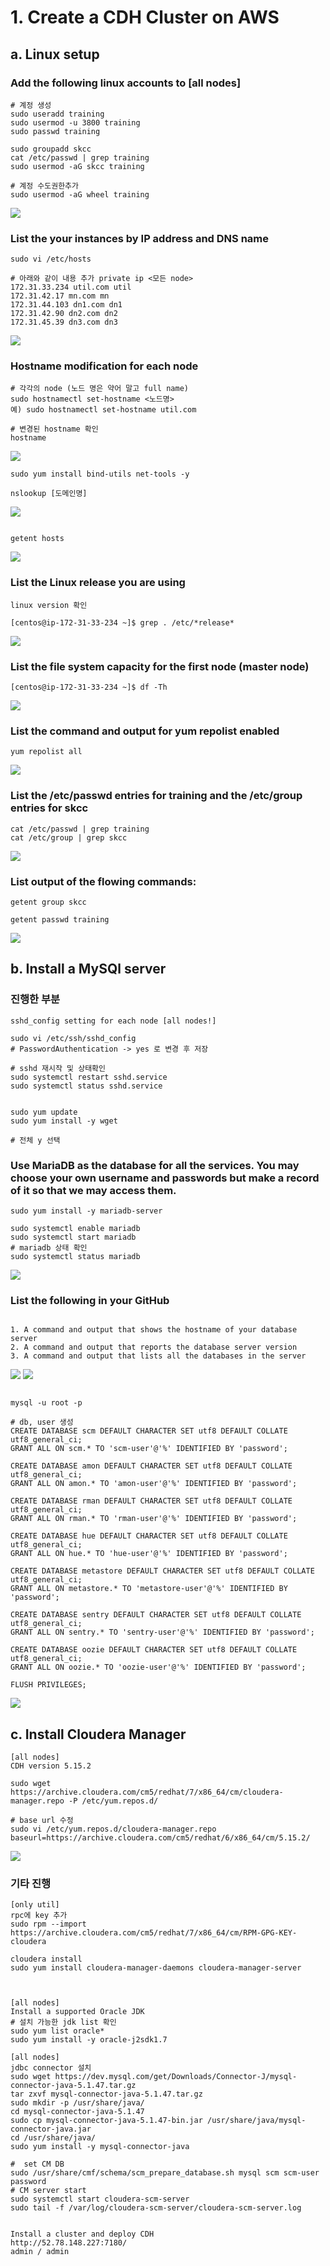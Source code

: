 # 1. Create a CDH Cluster on AWS

## a. Linux setup

### Add the following linux accounts to [all nodes]

~~~
# 계정 생성
sudo useradd training
sudo usermod -u 3800 training
sudo passwd training

sudo groupadd skcc
cat /etc/passwd | grep training
sudo usermod -aG skcc training

# 계정 수도권한추가
sudo usermod -aG wheel training
~~~

![](/img/1-1.PNG)


### List the your instances by IP address and DNS name

~~~
sudo vi /etc/hosts

# 아래와 같이 내용 추가 private ip <모든 node>
172.31.33.234 util.com util
172.31.42.17 mn.com mn
172.31.44.103 dn1.com dn1
172.31.42.90 dn2.com dn2
172.31.45.39 dn3.com dn3
~~~
![](/img/1-2.PNG)

### Hostname modification for each node

~~~
# 각각의 node (노드 명은 약어 말고 full name)
sudo hostnamectl set-hostname <노드명>
예) sudo hostnamectl set-hostname util.com

# 변경된 hostname 확인
hostname
~~~
![](/img/1-3.PNG)

~~~
sudo yum install bind-utils net-tools -y

nslookup [도메인명]

~~~
![](/img/1-4.PNG)

~~~

getent hosts
~~~
![](/img/1-5.PNG)


### List the Linux release you are using

~~~
linux version 확인

[centos@ip-172-31-33-234 ~]$ grep . /etc/*release*

~~~
![](/img/1-6.PNG)


### List the file system capacity for the first node (master node)

~~~
[centos@ip-172-31-33-234 ~]$ df -Th
~~~
![](/img/1-7.PNG)

### List the command and output for yum repolist enabled

~~~
yum repolist all
~~~

![](/img/1-8.PNG)


### List the /etc/passwd entries for training and the /etc/group entries for skcc

~~~
cat /etc/passwd | grep training
cat /etc/group | grep skcc

~~~
![](/img/1-9.PNG)


### List output of the flowing commands:
~~~
getent group skcc

getent passwd training
~~~

![](/img/1-10.PNG)



## b. Install a MySQl server

### 진행한 부분
~~~
sshd_config setting for each node [all nodes!]

sudo vi /etc/ssh/sshd_config
# PasswordAuthentication -> yes 로 변경 후 저장

# sshd 재시작 및 상태확인
sudo systemctl restart sshd.service
sudo systemctl status sshd.service


sudo yum update
sudo yum install -y wget

# 전체 y 선택
~~~


### Use MariaDB as the database for all the services. You may choose your own username and passwords but make a record of it so that we may access them.

~~~
sudo yum install -y mariadb-server

sudo systemctl enable mariadb
sudo systemctl start mariadb
# mariadb 상태 확인
sudo systemctl status mariadb
~~~
![](/img/1-11.PNG)

### List the following in your GitHub
~~~

1. A command and output that shows the hostname of your database server
2. A command and output that reports the database server version
3. A command and output that lists all the databases in the server
~~~

![](/img/1-13.PNG)
![](/img/1-12.PNG)

~~~

mysql -u root -p

# db, user 생성
CREATE DATABASE scm DEFAULT CHARACTER SET utf8 DEFAULT COLLATE utf8_general_ci;
GRANT ALL ON scm.* TO 'scm-user'@'%' IDENTIFIED BY 'password';

CREATE DATABASE amon DEFAULT CHARACTER SET utf8 DEFAULT COLLATE utf8_general_ci;
GRANT ALL ON amon.* TO 'amon-user'@'%' IDENTIFIED BY 'password';

CREATE DATABASE rman DEFAULT CHARACTER SET utf8 DEFAULT COLLATE utf8_general_ci;
GRANT ALL ON rman.* TO 'rman-user'@'%' IDENTIFIED BY 'password';

CREATE DATABASE hue DEFAULT CHARACTER SET utf8 DEFAULT COLLATE utf8_general_ci;
GRANT ALL ON hue.* TO 'hue-user'@'%' IDENTIFIED BY 'password';

CREATE DATABASE metastore DEFAULT CHARACTER SET utf8 DEFAULT COLLATE utf8_general_ci;
GRANT ALL ON metastore.* TO 'metastore-user'@'%' IDENTIFIED BY 'password';

CREATE DATABASE sentry DEFAULT CHARACTER SET utf8 DEFAULT COLLATE utf8_general_ci;
GRANT ALL ON sentry.* TO 'sentry-user'@'%' IDENTIFIED BY 'password';

CREATE DATABASE oozie DEFAULT CHARACTER SET utf8 DEFAULT COLLATE utf8_general_ci;
GRANT ALL ON oozie.* TO 'oozie-user'@'%' IDENTIFIED BY 'password';

FLUSH PRIVILEGES;
~~~
![](/img/1-14.PNG)

## c. Install Cloudera Manager



~~~
[all nodes]
CDH version 5.15.2

sudo wget https://archive.cloudera.com/cm5/redhat/7/x86_64/cm/cloudera-manager.repo -P /etc/yum.repos.d/

# base url 수정
sudo vi /etc/yum.repos.d/cloudera-manager.repo
baseurl=https://archive.cloudera.com/cm5/redhat/6/x86_64/cm/5.15.2/
~~~

![](/img/1-15.PNG)




### 기타 진행


~~~
[only util]
rpc에 key 추가
sudo rpm --import https://archive.cloudera.com/cm5/redhat/7/x86_64/cm/RPM-GPG-KEY-cloudera

cloudera install
sudo yum install cloudera-manager-daemons cloudera-manager-server



[all nodes]
Install a supported Oracle JDK 
# 설치 가능한 jdk list 확인
sudo yum list oracle*
sudo yum install -y oracle-j2sdk1.7

[all nodes]
jdbc connector 설치 
sudo wget https://dev.mysql.com/get/Downloads/Connector-J/mysql-connector-java-5.1.47.tar.gz
tar zxvf mysql-connector-java-5.1.47.tar.gz
sudo mkdir -p /usr/share/java/
cd mysql-connector-java-5.1.47
sudo cp mysql-connector-java-5.1.47-bin.jar /usr/share/java/mysql-connector-java.jar
cd /usr/share/java/
sudo yum install -y mysql-connector-java

~~~


~~~
#  set CM DB
sudo /usr/share/cmf/schema/scm_prepare_database.sh mysql scm scm-user password
# CM server start
sudo systemctl start cloudera-scm-server
sudo tail -f /var/log/cloudera-scm-server/cloudera-scm-server.log


Install a cluster and deploy CDH
http://52.78.148.227:7180/
admin / admin
~~~

